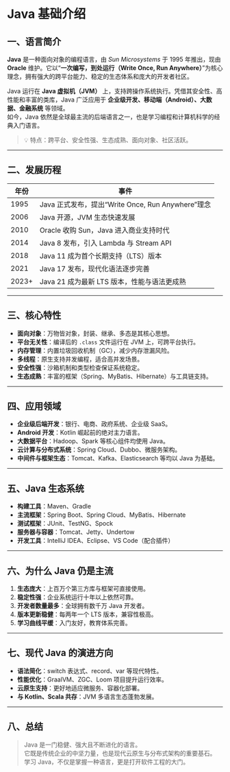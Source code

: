 # Java 基础介绍

## 一、语言简介

**Java** 是一种面向对象的编程语言，由 *Sun Microsystems* 于 1995 年推出，现由 **Oracle** 维护。它以“**一次编写，到处运行（Write Once, Run Anywhere）**”为核心理念，拥有强大的跨平台能力、稳定的生态体系和庞大的开发者社区。

Java 运行在 **Java 虚拟机（JVM）** 上，支持跨操作系统执行。凭借其安全性、高性能和丰富的类库，Java 广泛应用于 **企业级开发、移动端（Android）、大数据、金融系统** 等领域。  
如今，Java 依然是全球最主流的后端语言之一，也是学习编程和计算机科学的经典入门语言。

> 💡 特点：跨平台、安全性强、生态成熟、面向对象、社区活跃。

---

## 二、发展历程

| 年份 | 事件 |
|------|------|
| 1995 | Java 正式发布，提出“Write Once, Run Anywhere”理念 |
| 2006 | Java 开源，JVM 生态快速发展 |
| 2010 | Oracle 收购 Sun，Java 进入商业支持时代 |
| 2014 | Java 8 发布，引入 Lambda 与 Stream API |
| 2018 | Java 11 成为首个长期支持（LTS）版本 |
| 2021 | Java 17 发布，现代化语法逐步完善 |
| 2023+ | Java 21 成为最新 LTS 版本，性能与语法更成熟 |

---

## 三、核心特性

- **面向对象**：万物皆对象，封装、继承、多态是其核心思想。  
- **平台无关性**：编译后的 `.class` 文件运行在 JVM 上，可跨平台执行。  
- **内存管理**：内置垃圾回收机制（GC），减少内存泄漏风险。  
- **多线程**：原生支持并发编程，适合高并发场景。  
- **安全性强**：沙箱机制和类型检查保证系统稳定。  
- **生态成熟**：丰富的框架（Spring、MyBatis、Hibernate）与工具链支持。  

---

## 四、应用领域

- **企业级后端开发**：银行、电商、政府系统、企业级 SaaS。  
- **Android 开发**：Kotlin 崛起前的绝对主力语言。  
- **大数据平台**：Hadoop、Spark 等核心组件均使用 Java。  
- **云计算与分布式系统**：Spring Cloud、Dubbo、微服务架构。  
- **中间件与框架生态**：Tomcat、Kafka、Elasticsearch 等均以 Java 为基础。  

---

## 五、Java 生态系统

- **构建工具**：Maven、Gradle  
- **主流框架**：Spring Boot、Spring Cloud、MyBatis、Hibernate  
- **测试框架**：JUnit、TestNG、Spock  
- **服务器与容器**：Tomcat、Jetty、Undertow  
- **开发工具**：IntelliJ IDEA、Eclipse、VS Code（配合插件）  

---

## 六、为什么 Java 仍是主流

1. **生态庞大**：上百万个第三方库与框架可直接使用。  
2. **稳定性强**：企业系统运行十年以上依然可靠。  
3. **开发者数量最多**：全球拥有数千万 Java 开发者。  
4. **版本更新稳健**：每两年一个 LTS 版本，兼容性极高。  
5. **学习曲线平缓**：入门友好，教育体系完善。  

---

## 七、现代 Java 的演进方向

- **语法简化**：switch 表达式、record、var 等现代特性。  
- **性能优化**：GraalVM、ZGC、Loom 项目提升运行效率。  
- **云原生支持**：更好地适应微服务、容器化部署。  
- **与 Kotlin、Scala 共存**：JVM 多语言生态蓬勃发展。  

---

## 八、总结

> Java 是一门稳健、强大且不断进化的语言。  
> 它既是传统企业的中坚力量，也是现代云原生与分布式架构的重要基石。  
> 学习 Java，不仅是掌握一种语言，更是打开软件工程的大门。
